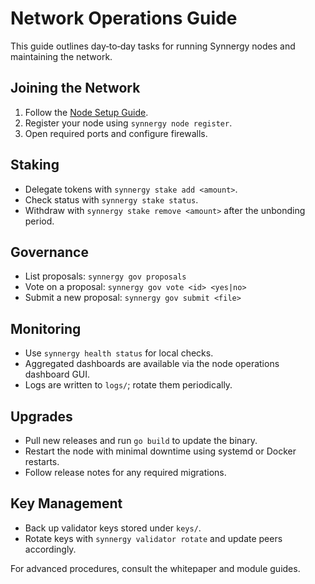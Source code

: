 # Network Operations Guide

This guide outlines day‑to‑day tasks for running Synnergy nodes and maintaining the network.

## Joining the Network

1. Follow the [Node Setup Guide](node_setup.md).
2. Register your node using `synnergy node register`.
3. Open required ports and configure firewalls.

## Staking

- Delegate tokens with `synnergy stake add <amount>`.
- Check status with `synnergy stake status`.
- Withdraw with `synnergy stake remove <amount>` after the unbonding period.

## Governance

- List proposals: `synnergy gov proposals`
- Vote on a proposal: `synnergy gov vote <id> <yes|no>`
- Submit a new proposal: `synnergy gov submit <file>`

## Monitoring

- Use `synnergy health status` for local checks.
- Aggregated dashboards are available via the node operations dashboard GUI.
- Logs are written to `logs/`; rotate them periodically.

## Upgrades

- Pull new releases and run `go build` to update the binary.
- Restart the node with minimal downtime using systemd or Docker restarts.
- Follow release notes for any required migrations.

## Key Management

- Back up validator keys stored under `keys/`.
- Rotate keys with `synnergy validator rotate` and update peers accordingly.

For advanced procedures, consult the whitepaper and module guides.

